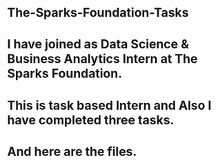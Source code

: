 # The-Sparks-Foundation-Tasks
# I have joined as Data Science & Business Analytics Intern at The Sparks Foundation.
# This is task based Intern and Also I have completed three tasks. 
# And here are the files.
